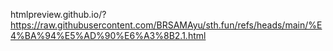 htmlpreview.github.io/?https://raw.githubusercontent.com/BRSAMAyu/sth.fun/refs/heads/main/%E4%BA%94%E5%AD%90%E6%A3%8B2.1.html
